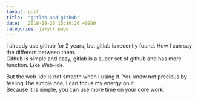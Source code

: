 ```yaml
---
layout: post
title:  "gitlab and github"
date:   2018-09-26 15:10:26 +0900
categories: jekyll page
---
```

I already use github for 2 years, but gitlab is recently found. How I can say the different between them.  
Github is simple and easy, gitlab is a super set of github and has more function. Like Web-ide.

But the web-ide is not smooth when I using it. You know not precious by feeling.The simple one, I can focus my energy on it.  
Because it is simple, you can use more time on your core work.